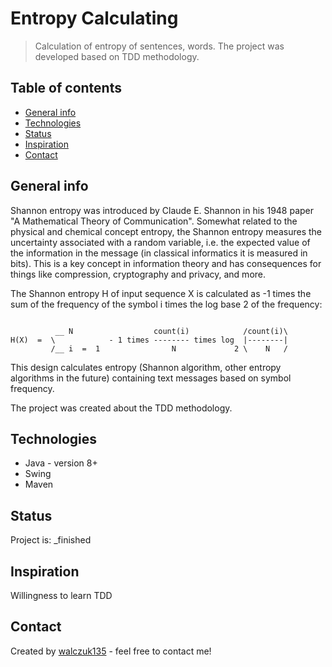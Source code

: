 # Entropy Calculating
> Calculation of entropy of sentences, words. The project was developed based on TDD methodology.


## Table of contents
* [General info](#general-info)
* [Technologies](#technologies)
* [Status](#status)
* [Inspiration](#inspiration)
* [Contact](#contact)

## General info
Shannon entropy was introduced by Claude E. Shannon in his 1948 paper "A Mathematical Theory of Communication". Somewhat related to the physical and chemical concept entropy, the Shannon entropy measures the uncertainty associated with a random variable, i.e. the expected value of the information in the message (in classical informatics it is measured in bits). This is a key concept in information theory and has consequences for things like compression, cryptography and privacy, and more.

The Shannon entropy H of input sequence X is calculated as -1 times the sum of the frequency of the symbol i times the log base 2 of the frequency:
```

          __ N                  count(i)            /count(i)\ 
H(X)  =  \            - 1 times -------- times log  |--------| 
         /__ i  =  1                N             2 \    N   / 

```
This design calculates entropy (Shannon algorithm, other entropy algorithms in the future) containing text messages based on symbol frequency.

The project was created about the TDD methodology.


## Technologies
* Java - version 8+
* Swing
* Maven

## Status
Project is: _finished

## Inspiration
Willingness to learn TDD

## Contact
Created by [walczuk135](walczuk135@gmail.com) - feel free to contact me!
